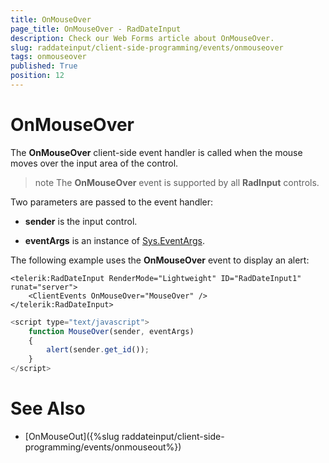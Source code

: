 ```yaml
---
title: OnMouseOver
page_title: OnMouseOver - RadDateInput
description: Check our Web Forms article about OnMouseOver.
slug: raddateinput/client-side-programming/events/onmouseover
tags: onmouseover
published: True
position: 12
---
```


# OnMouseOver





The **OnMouseOver** client-side event handler is called when the mouse moves over the input area of the control.

>note The **OnMouseOver** event is supported by all **RadInput** controls.
>


Two parameters are passed to the event handler:

* **sender** is the input control.

* **eventArgs** is an instance of [Sys.EventArgs](https://www.asp.net/AJAX/Documentation/Live/ClientReference/Sys/EventArgsClass/default.aspx).

The following example uses the **OnMouseOver** event to display an alert:

````ASPNET
<telerik:RadDateInput RenderMode="Lightweight" ID="RadDateInput1" runat="server">
	<ClientEvents OnMouseOver="MouseOver" />
</telerik:RadDateInput>
````



````JavaScript
<script type="text/javascript">
	function MouseOver(sender, eventArgs)
	{
		alert(sender.get_id());
	}
</script>
````



# See Also

 * [OnMouseOut]({%slug raddateinput/client-side-programming/events/onmouseout%})
